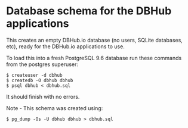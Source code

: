 # Database schema for the DBHub applications

This creates an empty DBHub.io database (no users, SQLite databases,
etc), ready for the DBHub.io applications to use.

To load this into a fresh PostgreSQL 9.6 database run these commands
from the postgres superuser:

    $ createuser -d dbhub
    $ createdb -O dbhub dbhub
    $ psql dbhub < dbhub.sql

It should finish with no errors.

Note - This schema was created using:

    $ pg_dump -Os -U dbhub dbhub > dbhub.sql
